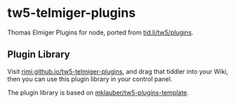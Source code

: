 # tw5-telmiger-plugins

Thomas Elmiger Plugins for node, ported from [tid.li/tw5/plugins](https://tid.li/tw5/plugins.html).

## Plugin Library

Visit [rimi.github.io/tw5-telmiger-plugins](https://rimi.github.io/tw5-telmiger-plugins), and drag that tiddler into your Wiki, then you can use this plugin library in your control panel.

The plugin library is based on [mklauber/tw5-plugins-template](https://github.com/mklauber/tw5-plugins-template#setup).
